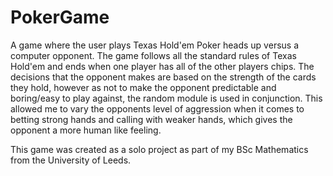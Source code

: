 # PokerGame
A game where the user plays Texas Hold'em Poker heads up versus a computer opponent. The game follows all the standard rules of Texas Hold'em and ends when one player has all of the other players chips. The decisions that the opponent makes are based on the strength of the cards they hold, however as not to make the opponent predictable and boring/easy to play against, the random module is used in conjunction. This allowed me to vary the opponents level of aggression when it comes to betting strong hands and calling with weaker hands, which gives the opponent a more human like feeling.

This game was created as a solo project as part of my BSc Mathematics from the University of Leeds.
